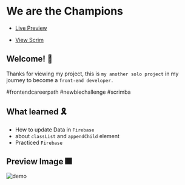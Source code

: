# We are the Champions

- <a href="https://add-to-cart-user.netlify.app/">Live Preview</a>

- <a href="https://scrimba.com/scrim/caGkqRH9?pl=pMQBqbdhb">View Scrim</a>

## Welcome! 👋

Thanks for viewing my project, this is `my another solo project` in my journey to become a `front-end developer.`

#frontendcareerpath #newbiechallenge #scrimba

## What learned 🎗️

- How to update Data in `Firebase`
- about `classList` and `appendChild` element
- Practiced `Firebase`

## Preview Image 🎆

![demo](https://github.com/MrSandeepSharma/Add-to-Cart/assets/142038020/016d2389-e6ba-443f-a5f2-3ca575f8103a)
